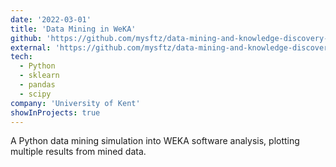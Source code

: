 ```yaml
---
date: '2022-03-01'
title: 'Data Mining in WeKA'
github: 'https://github.com/mysftz/data-mining-and-knowledge-discovery-in-weka'
external: 'https://github.com/mysftz/data-mining-and-knowledge-discovery-in-weka'
tech:
  - Python
  - sklearn
  - pandas
  - scipy
company: 'University of Kent'
showInProjects: true
---
```


A Python data mining simulation into WEKA software analysis, plotting multiple results from mined data.
